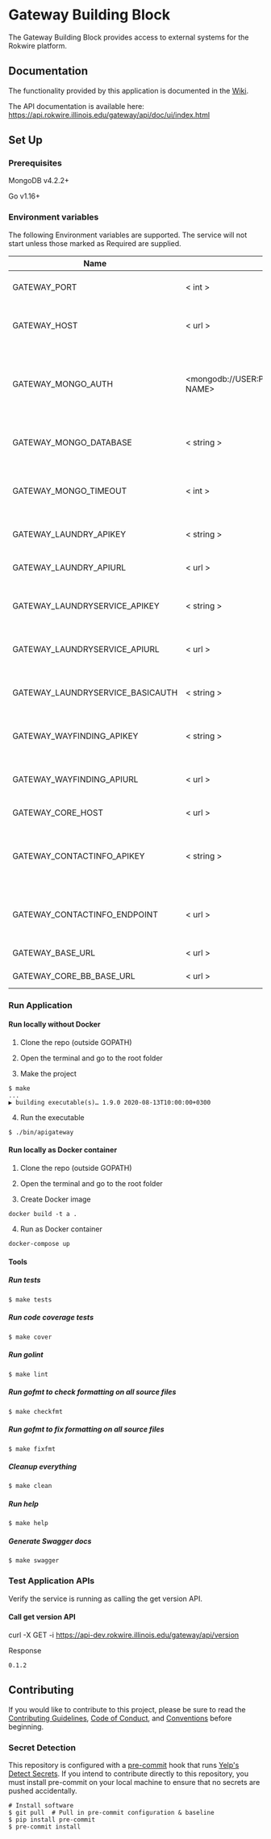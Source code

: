 # Gateway Building Block

The Gateway Building Block provides access to external systems for the Rokwire platform.

## Documentation
The functionality provided by this application is documented in the [Wiki](https://github.com/rokwire/gateway-building-block/wiki).

The API documentation is available here: https://api.rokwire.illinois.edu/gateway/api/doc/ui/index.html

## Set Up

### Prerequisites

MongoDB v4.2.2+

Go v1.16+

### Environment variables
The following Environment variables are supported. The service will not start unless those marked as Required are supplied.

Name|Format|Required|Description
---|---|---|---
GATEWAY_PORT | < int > | yes | The port number of the listening port
GATEWAY_HOST | < url > | yes | URL where this application is being hosted
GATEWAY_MONGO_AUTH | <mongodb://USER:PASSWORD@HOST:PORT/DATABASE NAME> | yes | MongoDB authentication string. The user must have read/write privileges.
GATEWAY_MONGO_DATABASE | < string > | yes | MongoDB database name e.g dining_db
GATEWAY_MONGO_TIMEOUT | < int > | no | MongoDB timeout in milliseconds. Defaults to 500
GATEWAY_LAUNDRY_APIKEY | < string > | yes | API Key for laundry view information
GATEWAY_LAUNDRY_APIURL | < url > | yes | Base URL for Laundry view apis
GATEWAY_LAUNDRYSERVICE_APIKEY | < string > | yes | API key for calling the laundry service apis
GATEWAY_LAUNDRYSERVICE_APIURL | < url > | yes | Base URL for the laundry service API endpoints
GATEWAY_LAUNDRYSERVICE_BASICAUTH | < string > | yes | Token for calling the laundry service apis
GATEWAY_WAYFINDING_APIKEY| < string > | yes | API Key used for calling location api end points
GATEWAY_WAYFINDING_APIURL | < url > | yes | Base URL for building location API endpoints
GATEWAY_CORE_HOST | < url > | yes | Core BB host URL
GATEWAY_CONTACTINFO_APIKEY | < string > | yes | API key used to access campus student information apis
GATEWAY_CONTACTINFO_ENDPOINT | < url > | yes | Base URL to the campus student information apis
GATEWAY_BASE_URL | < url > | yes | Base URL for the gateway
GATEWAY_CORE_BB_BASE_URL | < url > | yes | Base URL for the core

### Run Application

#### Run locally without Docker

1. Clone the repo (outside GOPATH)

2. Open the terminal and go to the root folder
  
3. Make the project  
```
$ make
...
▶ building executable(s)… 1.9.0 2020-08-13T10:00:00+0300
```

4. Run the executable
```
$ ./bin/apigateway
```

#### Run locally as Docker container

1. Clone the repo (outside GOPATH)

2. Open the terminal and go to the root folder
  
3. Create Docker image  
```
docker build -t a .
```
4. Run as Docker container
```
docker-compose up
```

#### Tools

##### Run tests
```
$ make tests
```

##### Run code coverage tests
```
$ make cover
```

##### Run golint
```
$ make lint
```

##### Run gofmt to check formatting on all source files
```
$ make checkfmt
```

##### Run gofmt to fix formatting on all source files
```
$ make fixfmt
```

##### Cleanup everything
```
$ make clean
```

##### Run help
```
$ make help
```

##### Generate Swagger docs
```
$ make swagger
```

### Test Application APIs

Verify the service is running as calling the get version API.

#### Call get version API

curl -X GET -i https://api-dev.rokwire.illinois.edu/gateway/api/version

Response
```
0.1.2
```

## Contributing
If you would like to contribute to this project, please be sure to read the [Contributing Guidelines](CONTRIBUTING.md), [Code of Conduct](CODE_OF_CONDUCT.md), and [Conventions](CONVENTIONS.md) before beginning.

### Secret Detection
This repository is configured with a [pre-commit](https://pre-commit.com/) hook that runs [Yelp's Detect Secrets](https://github.com/Yelp/detect-secrets). If you intend to contribute directly to this repository, you must install pre-commit on your local machine to ensure that no secrets are pushed accidentally.

```
# Install software 
$ git pull  # Pull in pre-commit configuration & baseline 
$ pip install pre-commit 
$ pre-commit install
```